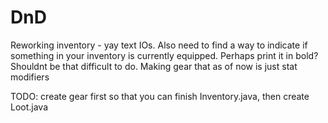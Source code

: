 # DnD

Reworking inventory - yay text IOs. 
Also need to find a way to indicate if something in your inventory is currently equipped. 
Perhaps print it in bold? Shouldnt be that difficult to do. 
Making gear that as of now is just stat modifiers

TODO: create gear first so that you can finish Inventory.java, then create Loot.java